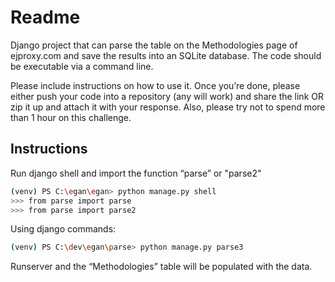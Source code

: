 # Readme

Django project that can parse the table on the Methodologies page of ejproxy.com and save the results into an SQLite database. The code should be executable via a command line.


Please include instructions on how to use it. Once you’re done, please either push your code into a repository (any will work) and share the link OR zip it up and attach it with your response. Also, please try not to spend more than 1 hour on this challenge.

## Instructions

Run django shell and import the function “parse” or "parse2"

```bash
(venv) PS C:\egan\egan> python manage.py shell
>>> from parse import parse
>>> from parse import parse2
```
Using django commands:

```bash
(venv) PS C:\dev\egan\parse> python manage.py parse3
```
Runserver and the “Methodologies” table will be populated with the data.
